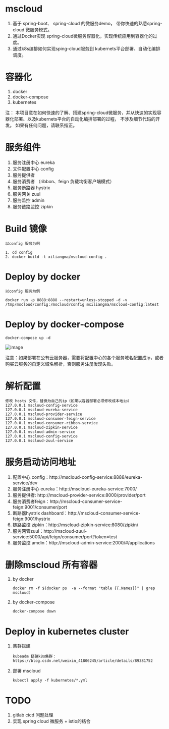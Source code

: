 # mscloud
1. 基于 spring-boot、 spring-cloud 的微服务demo， 带你快速的熟悉spring-cloud 微服务模式。
2. 通过Docker实现 spring-cloud微服务容器化，实现传统应用到容器化的过度。
3. 通过k8s编排如何实现sping-cloud服务到 kubernets平台部署、自动化编排调度。

# 容器化
 1. docker
 2. docker-compose
 3. kubernetes
 
注：
本项目意在如何快速的了解、搭建spring-cloud微服务，并从快速的实现容器化部署、以及kubernets平台的自动化编排部署的过程， 不涉及细节代码的开发。
如果有任何问题，请联系指正。


# 服务组件
 1. 服务注册中心 eureka
 2. 文件配置中心 config
 3. 服务提供者
 4. 服务消费者 （ribbon、feign 负载均衡客户端模式）
 5. 服务断路器 hystrix
 6. 服务网关 zuul
 7. 服务监控 admin
 8. 服务链路监控 zipkin


# Build 镜像
    以config 服务为例
    
    1. cd config
    2. docker build -t xiliangma/mscloud-config .

   
# Deploy by docker
    以config 服务为例
    
    docker run -p 8888:8888 --restart=unless-stopped -d -v /tmp/mscloud/config:/mscloud/config mxiliangma/mscloud-config:latest
    
    
# Deploy by docker-compose 
    docker-compose up -d

![image](https://github.com/xiliangMa/mscloud/blob/master/images/docker-compose-ps.png)
   
   注意：如果部署在公有云服务器，需要将配置中心的各个服务域名配置成ip，或者购买云服务的自定义域名解析，否则服务注册发现失败。
 

# 解析配置
    修改 hosts 文件，替换为自己的ip（如果以容器部署必须修改成本地ip）
    127.0.0.1 mscloud-config-service
    127.0.0.1 mscloud-eureka-service
    127.0.0.1 mscloud-provider-service
    127.0.0.1 mscloud-consumer-feign-service
    127.0.0.1 mscloud-consumer-ribbon-service
    127.0.0.1 mscloud-zipkin-service
    127.0.0.1 mscloud-admin-service
    127.0.0.1 mscloud-config-service
    127.0.0.1 mscloud-zuul-service
  
  
# 服务启动访问地址
 1. 配置中心 config：http://mscloud-config-service:8888/eureka-service/dev
 2. 服务注册中心 eureka：http://mscloud-eureka-service:7000/
 3. 服务提供者: http://mscloud-provider-service:8000/provider/port
 4. 服务消费者feign：http://mscloud-consumer-service-feign:9001/consumer/port
 5. 断路器hystrix dashboard：http://mscloud-consumer-service-feign:9001/hystrix
 6. 链路监控 zipkin：http://mscloud-zipkin-service:8080/zipkin/
 7. 服务网管zuul：http://mscloud-zuul-service:5000/api/feign/consumer/port?token=test
 8. 服务监控 amdin：http://mscloud-admin-service:2000/#/applications
 
 
# 删除mscloud 所有容器
 1. by docker 
  
        docker rm -f $(docker ps  -a --format "table {{.Names}}" | grep mscloud)
    
 2. by docker-compose
    
        docker-compose down

# Deploy in kubernetes cluster 
 1. 集群搭建
        
        kubeadm 搭建k8s集群： https://blog.csdn.net/weixin_41806245/article/details/89381752
        
 2. 部署 mscloud

        kubectl apply -f kubernetes/*.yml
 

 # TODO
 1. gitlab cicd 问题处理
 2. 实现 spring cloud 微服务 + istio的结合
 
